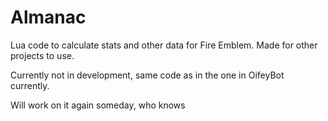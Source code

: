 # Almanac

Lua code to calculate stats and other data for Fire Emblem. Made for other projects to use.

Currently not in development, same code as in the one in OifeyBot currently.

Will work on it again someday, who knows
